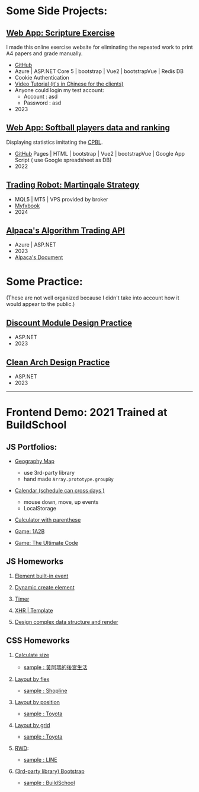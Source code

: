 # Some Side Projects: 

## [Web App: Scripture Exercise ](https://scriptureexercise.azurewebsites.net/)
I made this online exercise website for eliminating the repeated work to print A4 papers and grade manually.
- [GitHub](https://github.com/redgrandfa/ScriptureExercise)
- Azure | ASP.NET Core 5 | bootstrap | Vue2 | bootstrapVue | Redis DB
- Cookie Authentication
- [Video Tutorial (it's in Chinese for the clients)](https://www.youtube.com/watch?v=JJjL_keZUFo&ab_channel=%E6%B4%AA%E5%81%89%E8%BB%92)
- Anyone could login my test account:
    - Account : asd
    - Password : asd
- 2023

##  [Web App: Softball players data and ranking](https://redgrandfa.github.io/xiandesoftball/)
Displaying statistics imitating the [CPBL](https://www.cpbl.com.tw/stats/recordall).
- [GitHub](https://github.com/redgrandfa/RedGrandfa.github.io/tree/main/xiandesoftball) Pages | HTML | bootstrap | Vue2 | bootstrapVue | Google App Script ( use Google spreadsheet as DB)
- 2022

##  [Trading Robot: Martingale Strategy](https://github.com/redgrandfa/MQL5_share/tree/main/)
- MQL5 | MT5 | VPS provided by broker
- [Myfxbook](https://www.myfxbook.com/members/weiyen/ea-hungreal/10634035/)
- 2024

## [Alpaca's Algorithm Trading API](https://github.com/redgrandfa/ReBalnaceBot)
- Azure | ASP.NET
- 2023
- [Alpaca's Document](https://docs.alpaca.markets/docs/getting-started)


# Some Practice: 
(These are not well organized because I didn't take into account how it would appear to the public.)
## [Discount Module Design Practice](https://github.com/redgrandfa/Discount-Module_Design-Practice/tree/main/Lib)
- ASP.NET
- 2023
## [Clean Arch Design Practice](https://github.com/redgrandfa/Design-Notes/tree/main/Architecture/CleanArch)
- ASP.NET
- 2023
---
# Frontend Demo: 2021 Trained at BuildSchool
## JS Portfolios:
- [Geography Map](https://redgrandfa.github.io/Frontend%20Training%20Demo/JS/TA_hw2/map.html)
    - use 3rd-party library
    - hand made `Array.prototype.groupBy`

- [Calendar (schedule can cross days )](https://redgrandfa.github.io/Frontend%20Training%20Demo/JS/TA_hw2/Calendar/calendar2.html)
    - mouse down, move, up events
    - LocalStorage

- [Calculator with parenthese](https://redgrandfa.github.io/Frontend%20Training%20Demo/JS/TA_hw1/calculator.html)

- [Game: 1A2B](https://redgrandfa.github.io/Frontend%20Training%20Demo/JS/TA_hw1/1A2B/1A2B.html)

- [Game: The Ultimate Code](https://redgrandfa.github.io/Frontend%20Training%20Demo/JS/TA_hw1/UltimateCode.html)


## JS Homeworks
1. [Element built-in event](https://redgrandfa.github.io/Frontend%20Training%20Demo/JS/hw1/hw1-pokemon.html)

2. [Dynamic create element](https://redgrandfa.github.io/Frontend%20Training%20Demo/JS/hw2/Reservoir.html)

3. [Timer](https://redgrandfa.github.io/Frontend%20Training%20Demo/JS/hw3/hw3-pokemon2.html)

4. [XHR | Template](https://redgrandfa.github.io/Frontend%20Training%20Demo/JS/hw4/hw4-LoL%20list.html)

5. [Design complex data structure  and render](https://redgrandfa.github.io/Frontend%20Training%20Demo/JS/TA_hw1/appleProduct.html)


## CSS Homeworks
1. [Calculate size](https://redgrandfa.github.io/Frontend%20Training%20Demo/CSS/hw1/Hw1_HuangAMa.html)
    - [sample : 黃阿瑪的後宮生活](https://www.fumeanstore.com/)

2. [Layout by flex](https://redgrandfa.github.io/Frontend%20Training%20Demo/CSS/hw2,4/shopline/shopline.html) 
    - [sample : Shopline](https://shopline.tw/)

3. [Layout by position](https://redgrandfa.github.io/Frontend%20Training%20Demo/CSS/hw3/Toyota.html)
    - [sample : Toyota](https://www.toyota.com.tw/tech_TNGA.aspx#/advantages)

3. [Layout by grid](https://redgrandfa.github.io/Frontend%20Training%20Demo/CSS/hw3/ToyotaByGrid.html)
    - [sample : Toyota](https://www.toyota.com.tw/tech_TNGA.aspx#/advantages)

4. [RWD](https://redgrandfa.github.io/Frontend%20Training%20Demo/CSS/hw2,4/Hw4_RWD復刻line官網.html): 
    - [sample : LINE](https://line.me/zh-hant/)

5. [(3rd-party library) Bootstrap ](https://redgrandfa.github.io/Frontend%20Training%20Demo/CSS/hw5/Hw5_復刻buildschool官網.html)
    - [sample : BuildSchool](https://www.build-school.com/buildthefuture)




